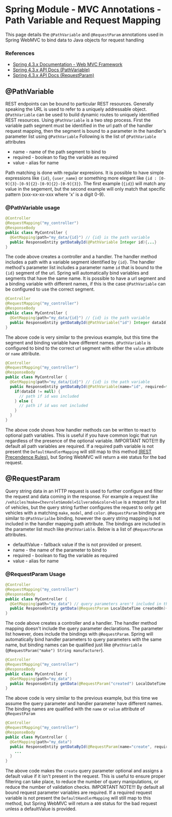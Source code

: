 # Spring Module - MVC Annotations - Path Variable and Request Mapping

This page details the `@PathVariable` and `@RequestParam` annotations used in Spring WebMVC to bind data to Java objects for request handling

### References

- [Spring 4.3.x Documentation - Web MVC Framework](https://docs.spring.io/spring-framework/docs/4.3.x/spring-framework-reference/html/mvc.html)
- [Spring 4.3.x API Docs (PathVariable)](https://docs.spring.io/spring-framework/docs/current/javadoc-api/org/springframework/web/bind/annotation/PathVariable.html)
- [Spring 4.3.x API Docs (RequestParam)](https://docs.spring.io/spring-framework/docs/current/javadoc-api/org/springframework/web/bind/annotation/RequestParam.html)

## @PathVariable

REST endpoints can be bound to particular REST resources. Generally speaking the URL is used to refer to a uniquely addressable object. `@PathVariable` can be used to build dynamic routes to uniquely identified REST resources. Using `@PathVariable` is a two step process. First the variable path segment must be identified in the url path of the handler request mapping, then the segment is bound to a parameter in the handler's parameter list using `@PathVariable` Following is the list of `@PathVariable` attributes

- name - name of the path segment to bind to
- required - boolean to flag the variable as required
- value - alias for name

Path matching is done with regular expresions. It is possible to have simple expressions like `{id}`, `{user_name}` or something more elegant like `{id : [0-9]{3}-[0-9]{2}-[0-9]{2}-[0-9]{3}}`. The first example (`{id}`) will match any value in the segement, but the second example will only match that specific pattern (xxx-xx-xx-xxx where 'x' is a digit 0-9).

### @PathVariable usage

```java
@Controller
@RequestMapping("my_controller")
@ResponseBody
public class MyController {
  @GetMapping(path="my_data/{id}") // {id} is the path variable
  public ResponseEntity getDataById(@PathVariable Integer id){...}
}
```

The code above creates a controller and a handler. The handler method includes a path with a variable segment identified by `{id}`. The handler method's parameter list includes a parameter name `id` that is bound to the `{id}` segment of the url. Spring will automatically bind variables and segments that have the same name. It is possible to have a url segment and a binding variable with different names, if this is the case `@PathVariable` can be configured to use the correct segment.

```java
@Controller
@RequestMapping("my_controller")
@ResponseBody
public class MyController {
  @GetMapping(path="my_data/{id}") // {id} is the path variable
  public ResponseEntity getDataById(@PathVariable("id") Integer dataId){...}
}
```

The above code is very similar to the previous example, but this time the segment and binding variable have different names. `@PathVariable` is configured to bind to the correct url segment with either the `value` attribute or `name` attribute.

```java
@Controller
@RequestMapping("my_controller")
@ResponseBody
public class MyController {
  @GetMapping(path="my_data/{id}") // {id} is the path variable
  public ResponseEntity getDataById(@PathVariable(name="id", required=false) Integer dataId){
    if(dataId != null) {
      // path if id was included
    } else {
      // path if id was not included
    }
  }
}
```

The above code shows how handler methods can be written to react to optional path variables. This is useful if you have common logic that run regardless of the presence of the optional variable. IMPORTANT NOTE!!! By default all path variables are required. If a required path variable is not present the `DefaultHandlerMapping` will still map to this method [(REST Precendence Rules)](https://www.oreilly.com/library/view/restful-java-with/9781449361433/ch04.html#precedence_rules), but Spring WebMVC will return a `400` status for the bad request.

## @RequestParam

Query string data in an HTTP request is used to further configure and filter the request and data coming in the response. For example a request like `/vehicles?make=Chevrolet&model=Silverado&color=blue` is a request for a list of vehicles, but the query string further configures the request to only get vehicles with a matching `make`, `model`, and `color`. `@RequestParam` bindings are similar to `@PathVarialbe` binding, however the query string mapping is not included in the handler mapping path attribute. The bindings are included in the parameter list much like `@PathVariable`. Below is a list of `@RequestParam` attributes.

- defaultValue - fallback value if the is not provided or present.
- name - the name of the parameter to bind to
- required - boolean to flag the variable as required
- value - alias for name

### @RequestParam Usage

```java
@Controller
@RequestMapping("my_controller")
@ResponseBody
public class MyController {
  @GetMapping(path="my_data") // query parameters aren't included in the mapping
  public ResponseEntity getData(@RequestParam LocalDateTime createdOn){...}
}
```

The code above creates a controller and a handler. The handler method mapping doesn't include the query parameter declarations. The parameter list however, does include the bindings with `@RequestParam`. Spring will automatically bind handler parameters to query parameters with the same name, but binding names can be qualified just like `@PathVariable` (`@RequestParam("make") String manufacturer`).

```java
@Controller
@RequestMapping("my_controller")
@ResponseBody
public class MyController {
  @GetMapping(path="my_data")
  public ResponseEntity getData(@RequestParam("created") LocalDateTime dateCreatedOn){...}
}
```

The above code is very similar to the previous example, but this time we assume the query parameter and handler parameter have different names. The binding names are qualified with the `name` or `value` attribute of `@RequestParam`

```java
@Controller
@RequestMapping("my_controller")
@ResponseBody
public class MyController {
  @GetMapping(path="my_data")
  public ResponseEntity getDataById(@RequestParam(name="create", required=false, defaultValue=LocalDateTime.now()) LocalDateTime dateCreatedOn){
    ...
  }
}
```

The above code makes the `create` query parameter optional and assigns a default value if it isn't present in the request. This is useful to ensure proper filtering can take place, to reduce the number of query manipulations, or reduce the number of validation checks. IMPORTANT NOTE!!! By default all bound request parameter variables are required. If a required request variable is not present the `DefaultHandlerMapping` will still map to this method, but Spring WebMVC will return a `400` status for the bad request unless a defaultValue is provided.
